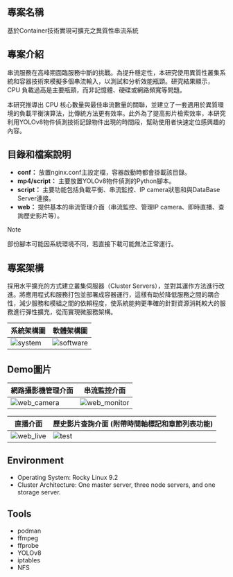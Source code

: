 ## 專案名稱
基於Container技術實現可擴充之異質性串流系統

## 專案介紹
串流服務在高峰期面臨服務中斷的挑戰。為提升穩定性，本研究使用異質性叢集系統和容器技術來模擬多個串流輸入，以測試和分析效能瓶頸。研究結果顯示， CPU 負載過高是主要瓶頸，而非記憶體、硬碟或網路頻寬等問題。

本研究推導出 CPU 核心數量與最佳串流數量的關聯，並建立了一套適用於異質環境的負載平衡演算法，比傳統方法更有效率。此外為了提高影片檢索效率，本研究利用YOLOv8物件偵測技術記錄物件出現的時間段，幫助使用者快速定位感興趣的內容。

## 目錄和檔案說明
- **conf：** 放置nginx.conf主設定檔，容器啟動時都會掛載該目錄。
- **mp4/script：** 主要放置YOLOv8物件偵測的Python腳本。
- **script：** 主要功能包括負載平衡、串流監控、IP camera狀態和與DataBase Server連接。
- **web：** 提供基本的串流管理介面（串流監控、管理IP camera、即時直播、查詢歷史影片等）。

> [!NOTE]
> 部份腳本可能因系統環境不同，若直接下載可能無法正常運行。

## 專案架構
採用水平擴充的方式建立叢集伺服器（Cluster Servers），並對其運作方法進行改進。將應用程式和服務打包並部署成容器運行，這樣有助於降低服務之間的耦合性，減少服務和模組之間的依賴程度，使系統能夠更準確的針對資源消耗較大的服務進行彈性擴充，從而實現微服務架構。

| 系統架構圖 | 軟體架構圖 |
| --- | --- |
| <img src="https://github.com/wshimin613/Implementing-a-Scalable-Heterogeneous-Streaming-System-Based-on-Container-Technology/assets/83169038/cb874402-1fca-446d-a7c7-4b5f3a828c52" alt="system"/> | ![software](https://github.com/user-attachments/assets/20f2f7ee-e8da-4afd-878b-1ce9b5ee857d) |

## Demo圖片

| 網路攝影機管理介面 | 串流監控介面 |
| --- | --- |
|![web_camera](https://github.com/wshimin613/Implementing-a-Scalable-Heterogeneous-Streaming-System-Based-on-Container-Technology/assets/83169038/0da74023-7acf-422b-a5d2-e862c6642dc1)|![web_monitor](https://github.com/wshimin613/Implementing-a-Scalable-Heterogeneous-Streaming-System-Based-on-Container-Technology/assets/83169038/968a6078-f20a-4c56-bc7b-1ed12e543578)|

| 直播介面 | 歷史影片查詢介面 (附帶時間軸標記和章節列表功能) |
| --- | --- |
|![web_live](https://github.com/wshimin613/Implementing-a-Scalable-Heterogeneous-Streaming-System-Based-on-Container-Technology/assets/83169038/ddfaaf15-36c1-4425-ad6c-0d07a2793269)|![test](https://github.com/wshimin613/Implementing-a-Scalable-Heterogeneous-Streaming-System-Based-on-Container-Technology/assets/83169038/62385576-b5a3-461d-80cd-786e3e13e52b)|

## Environment
* Operating System: Rocky Linux 9.2
* Cluster Architecture: One master server, three node servers, and one storage server.

## Tools
* podman
* ffmpeg
* ffprobe
* YOLOv8
* iptables
* NFS
